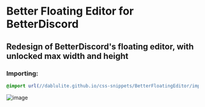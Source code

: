 # Better Floating Editor for BetterDiscord
## Redesign of BetterDiscord's floating editor, with unlocked max width and height

### Importing:
```css
@import url(//dablulite.github.io/css-snippets/BetterFloatingEditor/import.css);
```
![image](https://github.com/DaBluLite/css-snippets/assets/73998678/dab400e5-c2bf-423d-b6f4-3984c4eb1027)
